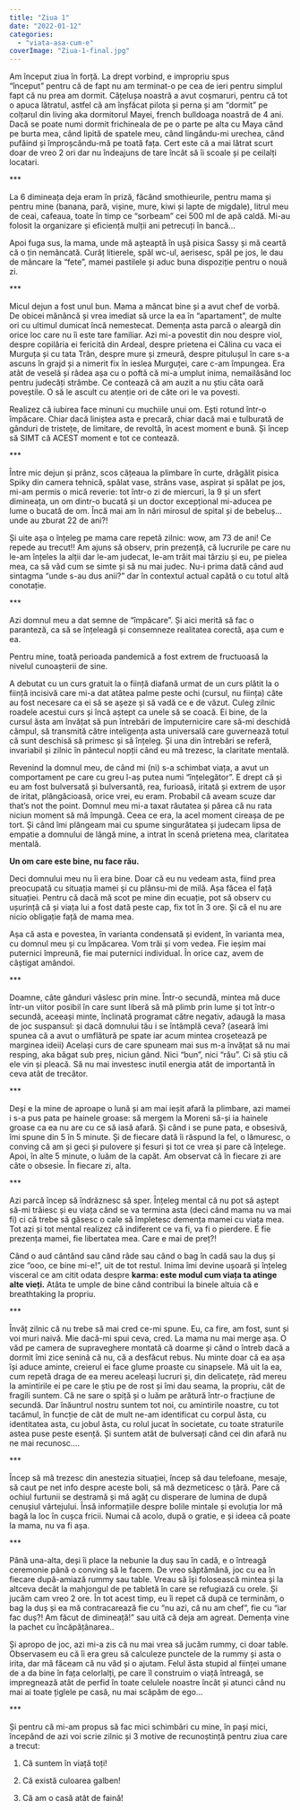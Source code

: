 ```yaml
---
title: "Ziua 1"
date: "2022-01-12"
categories: 
  - "viata-asa-cum-e"
coverImage: "Ziua-1-final.jpg"
---
```


Am început ziua în forță. La drept vorbind, e impropriu spus “început” pentru că de fapt nu am terminat-o pe cea de ieri pentru simplul fapt că nu prea am dormit. Cățelușa noastră a avut coșmaruri, pentru că tot o apuca lătratul, astfel că am înșfăcat pilota și perna și am “dormit” pe colțarul din living aka dormitorul Mayei, french bulldoaga noastră de 4 ani. Dacă se poate numi dormit frichineala de pe o parte pe alta cu Maya când pe burta mea, când lipită de spatele meu, când lingându-mi urechea, când pufăind și împroșcându-mă pe toată fața. Cert este că a mai lătrat scurt doar de vreo 2 ori dar nu îndeajuns de tare încât să îi scoale și pe ceilalți locatari.

\*\*\*

La 6 dimineața deja eram în priză, făcând smothieurile, pentru mama și pentru mine (banana, pară, vișine, mure, kiwi și lapte de migdale), litrul meu de ceai, cafeaua, toate în timp ce “sorbeam” cei 500 ml de apă caldă. Mi-au folosit la organizare și eficiență mulții ani petrecuți în bancă...

Apoi fuga sus, la mama, unde mă așteaptă în ușă pisica Sassy și mă ceartă că o țin nemâncată. Curăț litierele, spăl wc-ul, aerisesc, spăl pe jos, le dau de mâncare la “fete”, mamei pastilele și aduc buna dispoziție pentru o nouă zi. 

\*\*\*

Micul dejun a fost unul bun. Mama a mâncat bine și a avut chef de vorbă. De obicei mănâncă și vrea imediat să urce la ea în “apartament”, de multe ori cu ultimul dumicat încă nemestecat. Demența asta parcă o aleargă din orice loc care nu îi este tare familiar. Azi mi-a povestit din nou despre viol, despre copilăria ei fericită din Ardeal, despre prietena ei Călina cu vaca ei Murguța și cu tata Trân, despre mure și zmeură, despre pitulușul în care s-a ascuns în grajd și a nimerit fix în ieslea Murguței, care c-am împungea. Era atât de veselă și râdea așa cu o poftă că mi-a umplut inima, nemailăsând loc pentru judecăți strâmbe. Ce contează că am auzit a nu știu câta oară poveștile. O să le ascult cu atenție ori de câte ori le va povesti.

Realizez că iubirea face minuni cu muchiile unui om. Ești rotund într-o împăcare. Chiar dacă liniștea asta e precară, chiar dacă mai e tulburată de gânduri de tristețe, de limitare, de revoltă, în acest moment e bună. Și încep să SIMT că ACEST moment e tot ce contează.

\*\*\*

Între mic dejun și prânz, scos cățeaua la plimbare în curte, drăgălit pisica Spiky din camera tehnică, spălat vase, strâns vase, aspirat și spălat pe jos, mi-am permis o mică reverie: tot într-o zi de miercuri, la 9 și un sfert dimineața, un om dintr-o bucată și un doctor excepțional mi-aducea pe lume o bucată de om. Încă mai am în nări mirosul de spital și de bebeluș…unde au zburat 22 de ani?! 

Și uite așa o înțeleg pe mama care repetă zilnic: wow, am 73 de ani! Ce repede au trecut!! Am ajuns să observ, prin prezență, că lucrurile pe care nu le-am înțeles la alții dar le-am judecat, le-am trăit mai târziu și eu, pe pielea mea, ca să văd cum se simte și să nu mai judec. Nu-i prima dată când aud sintagma “unde s-au dus anii?” dar în contextul actual capătă o cu totul altă conotație.

\*\*\*

Azi domnul meu a dat semne de “împăcare”. Și aici merită să fac o paranteză, ca să se înțeleagă și consemneze realitatea corectă, așa cum e ea. 

Pentru mine, toată perioada pandemică a fost extrem de fructuoasă la nivelul cunoașterii de sine. 

A debutat cu un curs gratuit la o ființă diafană urmat de un curs plătit la o ființă incisivă care mi-a dat atâtea palme peste ochi (cursul, nu ființa) câte au fost necesare ca ei să se așeze și să vadă ce e de văzut. Culeg zilnic roadele acestui curs și încă aștept ca unele să se coacă. Ei bine, de la cursul ăsta am învățat să pun întrebări de împuternicire care să-mi deschidă câmpul, să transmită către inteligența asta universală care guvernează totul că sunt deschisă să primesc și să înțeleg. Și una din întrebări se referă, invariabil și zilnic în pântecul nopții când eu mă trezesc, la claritate mentală. 

Revenind la domnul meu, de când mi (ni) s-a schimbat viața, a avut un comportament pe care cu greu l-aș putea numi “înțelegător”. E drept că și eu am fost bulversată și bulversantă, rea, furioasă, iritată și extrem de ușor de iritat, plângăcioasă, orice vrei, eu eram. Probabil că aveam scuze dar that’s not the point. Domnul meu mi-a taxat răutatea și părea că nu rata niciun moment să mă împungă. Ceea ce era, la acel moment cireașa de pe tort. Și când îmi plângeam mai cu spume singurătatea și judecam lipsa de empatie a domnului de lângă mine, a intrat în scenă prietena mea, claritatea mentală. 

**Un om care este bine, nu face rău.** 

Deci domnului meu nu îi era bine. Doar că eu nu vedeam asta, fiind prea preocupată cu situația mamei și cu plânsu-mi de milă. Așa făcea el față situației. Pentru că dacă mă scot pe mine din ecuație, pot să observ cu ușurință că și viața lui a fost dată peste cap, fix tot în 3 ore. Și că el nu are nicio obligație față de mama mea. 

Așa că asta e povestea, în varianta condensată și evident, în varianta mea, cu domnul meu și cu împăcarea. Vom trăi și vom vedea. Fie ieșim mai puternici împreună, fie mai puternici individual. În orice caz, avem de câștigat amândoi.

\*\*\*

Doamne, câte gânduri vâslesc prin mine. Într-o secundă, mintea mă duce într-un viitor posibil în care sunt liberă să mă plimb prin lume și tot într-o secundă, aceeași minte, înclinată programat către negativ, adaugă la masa de joc suspansul: și dacă domnului tău i se întâmplă ceva? (aseară îmi spunea că a avut o umflătură pe spate iar acum mintea croșetează pe marginea ideii) Același curs de care spuneam mai sus m-a învățat să nu mai resping, aka băgat sub preș, niciun gând. Nici “bun”, nici “rău”. Ci să știu că ele vin și pleacă. Să nu mai investesc inutil energia atât de importantă în ceva atât de trecător.

\*\*\*

Deși e la mine de aproape o lună și am mai ieșit afară la plimbare, azi mamei i s-a pus pata pe hainele groase: să mergem la Moreni să-și ia hainele groase ca ea nu are cu ce să iasă afară. Și când i se pune pata, e obsesivă, îmi spune din 5 în 5 minute. Și de fiecare dată îi răspund la fel, o lămuresc, o conving că am și geci și pulovere și fesuri și tot ce vrea și pare că înțelege. Apoi, în alte 5 minute, o luăm de la capăt. Am observat că în fiecare zi are câte o obsesie. În fiecare zi, alta.

\*\*\*

Azi parcă încep să îndrăznesc să sper. Înțeleg mental că nu pot să aștept să-mi trăiesc și eu viața când se va termina asta (deci când mama nu va mai fi) ci că trebe să găsesc o cale să împletesc demența mamei cu viața mea. Tot azi și tot mental realizez că indiferent ce va fi, va fi o pierdere. E fie prezența mamei, fie libertatea mea. Care e mai de preț?!

Când o aud cântând sau când râde sau când o bag în cadă sau la duș și zice “ooo, ce bine mi-e!”, uit de tot restul. Inima îmi devine ușoară și înțeleg visceral ce am citit odata despre **karma: este modul cum viața ta atinge alte vieți.** Atâta te umple de bine când contribui la binele altuia că e breathtaking la propriu.

\*\*\*

Învăț zilnic că nu trebe să mai cred ce-mi spune. Eu, ca fire, am fost, sunt și voi muri naivă. Mie dacă-mi spui ceva, cred. La mama nu mai merge așa. O văd pe camera de supraveghere montată că doarme și când o întreb dacă a dormit îmi zice senină că nu, că a desfăcut rebus. Nu minte doar că ea așa își aduce aminte, creierul ei face glume proaste cu sinapsele. Mă uit la ea, cum repetă draga de ea mereu aceleași lucruri și, din delicatețe, râd mereu la amintirile ei pe care le știu pe de rost și îmi dau seama, la propriu, cât de fragili suntem. Că ne sare o spiță și o luăm pe arătură într-o fracțiune de secundă. Dar înăuntrul nostru suntem tot noi, cu amintirile noastre, cu tot tacâmul, în funcție de cât de mult ne-am identificat cu corpul ăsta, cu identitatea asta, cu jobul ăsta, cu rolul jucat în societate, cu toate straturile astea puse peste esență. Și suntem atât de bulversați când cei din afară nu ne mai recunosc….

\*\*\*

Încep să mă trezesc din anestezia situației, încep să dau telefoane, mesaje, să caut pe net info despre aceste boli, să mă dezmeticesc o țâră. Pare că ochiul furtunii se destramă și mă agăț cu disperare de lumina de după cenușiul vârtejului. Însă informațiile despre bolile mintale și evoluția lor mă bagă la loc în cușca fricii. Numai că acolo, după o gratie, e și ideea că poate la mama, nu va fi așa.

\*\*\*

Până una-alta, deși îi place la nebunie la duș sau în cadă, e o întreagă ceremonie până o conving să le facem. De vreo săptămână, joc cu ea în fiecare după-amiază rummy sau table. Vreau să își folosească mintea și la altceva decât la mahjongul de pe tabletă în care se refugiază cu orele. Și jucăm cam vreo 2 ore. În tot acest timp, eu îi repet că după ce terminăm, o bag la duș și ea mă contracarează fie cu “nu azi, că nu am chef”, fie cu “iar fac duș?! Am făcut de dimineață!” sau uită că deja am agreat. Demența vine la pachet cu încăpățânarea..

Și apropo de joc, azi mi-a zis că nu mai vrea să jucăm rummy, ci doar table. Observasem eu că îi era greu să calculeze punctele de la rummy și asta o irita, dar mă făceam că nu văd și o ajutam. Felul ăsta stupid al ființei umane de a da bine în fața celorlalți, pe care îl construim o viață întreagă, se impregnează atât de perfid în toate celulele noastre încât și atunci când nu mai ai toate țiglele pe casă, nu mai scăpăm de ego…

\*\*\*

Și pentru că mi-am propus să fac mici schimbări cu mine, în pași mici, începând de azi voi scrie zilnic și 3 motive de recunoștință pentru ziua care a trecut:

1. Că suntem în viață toți!

3. Că există culoarea galben!

5. Că am o casă atât de faină!
